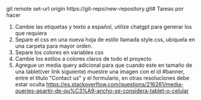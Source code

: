 git remote set-url origin https://git-repo/new-repository.git# Tareas por hacer

1. Cambie las etiquetas y texto a español, utilize chatgpt para generar los que requiera
1. Separe el css en una nueva hoja de estilo llamada style.css, ubiquela en una carpeta para mayor orden.
1. Separe los colores en variables css
1. Cambie los estilos a colores claros de todo el proyecto
1. Agregue un media query adicional para que cuando este en tamaño de una tablet(ver link siguiente) muestre una imagen con el id #banner, entre el título "Contact us" y el formulario, en otras resoluciones debe estar oculta
https://es.stackoverflow.com/questions/216261/media-queries-apartir-de-qu%C3%A9-ancho-se-considera-tablet-o-celular